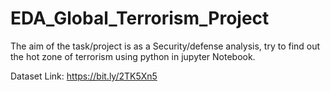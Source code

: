 # EDA_Global_Terrorism_Project
The aim of the task/project is as a Security/defense analysis, try to find out the hot zone of terrorism using python in jupyter Notebook.

Dataset Link: https://bit.ly/2TK5Xn5
